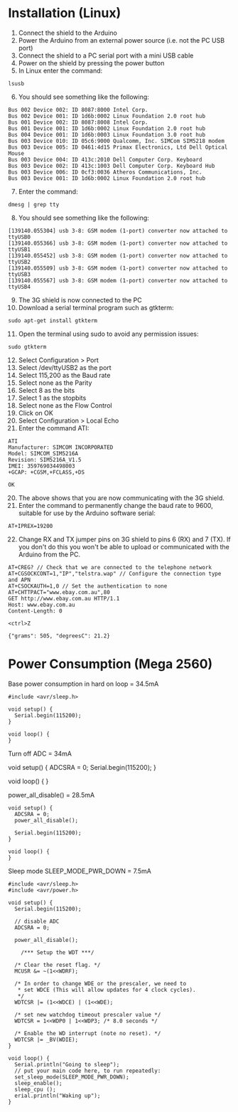 # Installation (Linux)

1. Connect the shield to the Arduino
2. Power the Arduino from an external power source (i.e. not the PC USB port)
3. Connect the shield to a PC serial port with a mini USB cable
4. Power on the shield by pressing the power button
5. In Linux enter the command:
~~~
lsusb
~~~
6. You should see something like the following:
~~~
Bus 002 Device 002: ID 8087:8000 Intel Corp.
Bus 002 Device 001: ID 1d6b:0002 Linux Foundation 2.0 root hub
Bus 001 Device 002: ID 8087:8008 Intel Corp.
Bus 001 Device 001: ID 1d6b:0002 Linux Foundation 2.0 root hub
Bus 004 Device 001: ID 1d6b:0003 Linux Foundation 3.0 root hub
Bus 003 Device 010: ID 05c6:9000 Qualcomm, Inc. SIMCom SIM5218 modem
Bus 003 Device 005: ID 0461:4d15 Primax Electronics, Ltd Dell Optical Mouse
Bus 003 Device 004: ID 413c:2010 Dell Computer Corp. Keyboard
Bus 003 Device 002: ID 413c:1003 Dell Computer Corp. Keyboard Hub
Bus 003 Device 006: ID 0cf3:0036 Atheros Communications, Inc.
Bus 003 Device 001: ID 1d6b:0002 Linux Foundation 2.0 root hub
~~~
7. Enter the command:
~~~
dmesg | grep tty
~~~
8. You should see something like the following:
~~~
[139140.055304] usb 3-8: GSM modem (1-port) converter now attached to ttyUSB0
[139140.055366] usb 3-8: GSM modem (1-port) converter now attached to ttyUSB1
[139140.055452] usb 3-8: GSM modem (1-port) converter now attached to ttyUSB2
[139140.055509] usb 3-8: GSM modem (1-port) converter now attached to ttyUSB3
[139140.055567] usb 3-8: GSM modem (1-port) converter now attached to ttyUSB4
~~~
9. The 3G shield is now connected to the PC
10. Download a serial terminal program such as gtkterm:
~~~
sudo apt-get install gtkterm
~~~
11. Open the terminal using sudo to avoid any permission issues:
~~~
sudo gtkterm
~~~
12. Select Configuration > Port
13. Select /dev/ttyUSB2 as the port
14. Select 115,200 as the Baud rate
15. Select none as the Parity
16. Select 8 as the bits
17. Select 1 as the stopbits
18. Select none as the Flow Control
19. Click on OK
20. Select Configuration > Local Echo
19. Enter the command ATI:
~~~
ATI
Manufacturer: SIMCOM INCORPORATED
Model: SIMCOM_SIM5216A
Revision: SIM5216A_V1.5
IMEI: 359769034498003
+GCAP: +CGSM,+FCLASS,+DS

OK
~~~
20. The above shows that you are now communicating with the 3G shield.
21. Enter the command to permanently change the baud rate to 9600, suitable for use by the Arduino software serial:
~~~
AT+IPREX=19200
~~~
22. Change RX and TX jumper pins on 3G shield to pins 6 (RX) and 7 (TX).  If you don't do this you won't be able to upload or communicated with the Arduino from the PC.


~~~
AT+CREG? // Check that we are connected to the telephone network
AT+CGSOCKCONT=1,"IP","telstra.wap" // Configure the connection type and APN
AT+CSOCKAUTH=1,0 // Set the authentication to none
AT+CHTTPACT="www.ebay.com.au",80
GET http://www.ebay.com.au HTTP/1.1
Host: www.ebay.com.au
Content-Length: 0

<ctrl>Z

{"grams": 505, "degreesC": 21.2}
~~~

# Power Consumption (Mega 2560)

Base power consumption in hard on loop = 34.5mA

~~~
#include <avr/sleep.h>

void setup() {
  Serial.begin(115200);
}

void loop() {
}
~~~

Turn off ADC = 34mA

void setup() {
  ADCSRA = 0;
  Serial.begin(115200);
}

void loop() {
}

power_all_disable() = 28.5mA

~~~
void setup() {
  ADCSRA = 0;
  power_all_disable();

  Serial.begin(115200);
}

void loop() {
}
~~~

Sleep mode SLEEP_MODE_PWR_DOWN = 7.5mA

~~~
#include <avr/sleep.h>
#include <avr/power.h>

void setup() {
  Serial.begin(115200);

  // disable ADC
  ADCSRA = 0;

  power_all_disable();
  
    /*** Setup the WDT ***/
  
  /* Clear the reset flag. */
  MCUSR &= ~(1<<WDRF);
  
  /* In order to change WDE or the prescaler, we need to
   * set WDCE (This will allow updates for 4 clock cycles).
   */
  WDTCSR |= (1<<WDCE) | (1<<WDE);

  /* set new watchdog timeout prescaler value */
  WDTCSR = 1<<WDP0 | 1<<WDP3; /* 8.0 seconds */
  
  /* Enable the WD interrupt (note no reset). */
  WDTCSR |= _BV(WDIE);
}

void loop() {
  Serial.println("Going to sleep");
  // put your main code here, to run repeatedly:
  set_sleep_mode(SLEEP_MODE_PWR_DOWN);  
  sleep_enable();
  sleep_cpu ();
  erial.println("Waking up");
}
~~~
